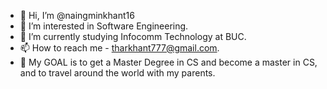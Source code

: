 - 👋 Hi, I’m @naingminkhant16
- 👀 I’m interested in Software Engineering.
- 🌱 I’m currently studying Infocomm Technology at BUC. 
- 📫 How to reach me - tharkhant777@gmail.com.
- 🎯 My GOAL is to get a Master Degree in CS and become a master in CS, and to travel around the world with my parents.
<!---
naingminkhant16/naingminkhant16 is a ✨ special ✨ repository because its `README.md` (this file) appears on your GitHub profile.
You can click the Preview link to take a look at your changes.
--->
